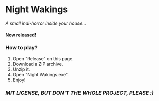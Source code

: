 # Night Wakings
<p><i>A small indi-horror inside your house...</i></p>
<h4>Now released!</h4>
<p></p>
<h3>How to play?</h3>
<ol>
  <li>Open "Release" on this page.</li>
  <li>Download a ZIP archive.</li>
  <li>Unzip it.</li>
  <li>Open "Night Wakings.exe".</li>
  <li>Enjoy!</li>
</ol>

<h3><i>MIT LICENSE, BUT DON'T THE WHOLE PROJECT, PLEASE :)</i></h3>
